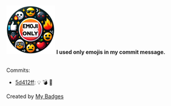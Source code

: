 <img src="https://github.com/my-badges/my-badges/blob/master/badges/emoji-only-commit/emoji-only-commit.png?raw=true" alt="I used only emojis in my commit message." title="I used only emojis in my commit message." width="128">
<strong>I used only emojis in my commit message.</strong>
<br><br>

Commits:

- <a href="https://github.com/andrewjswan/mediaportal-myvideo-importer/commit/5d412ff9252cff84233aab8c24dc035853b62cde">5d412ff</a>: 💡 💣 👻


Created by <a href="https://github.com/my-badges/my-badges">My Badges</a>